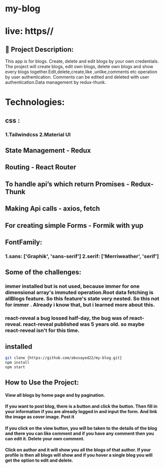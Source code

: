 
# my-blog


# live: https//



## 🚀 Project Description:


This app is for blogs. Create, delete and edit blogs by your own credentials.
The project will create blogs, edit own blogs, delete own blogs and show every blogs together.Edit,delete,create,like ,unlike,comments etc operation by user authentication. Comments can be edited and deleted with user authentication.Data management by redux-thunk.


# Technologies:
## css : 
### 1.Tailwindcss  2.Material UI

## State Management - Redux
## Routing - React Router
## To handle api’s which return Promises - Redux-Thunk
## Making Api calls - axios, fetch
## For creating simple Forms - Formik with yup
## FontFamily:
### 1.sans: ['Graphik', 'sans-serif']  2.serif: ['Merriweather', 'serif']

## Some of the challenges:
### immer installed but is not used, because immer for one dimensional array's immuted operation.Root data fetching is allBlogs feature. So this feature's  state very nested. So this not for immer . Already i know that, but i learned more about this.

### react-reveal a bug lossed half-day, the bug was of react-reveal. react-reveal published was 5 years old. so maybe react-reveal isn't for this time.


## installed
```bash
git clone {https://github.com/abusayed22/my-blog.git}
npm install
npm start 
```

## How to Use the Project:
#### View all blogs by home page and by pagination.
#### If you want to post blog, there is a button and click the button. Then fill in your information if you are already logged in and input the form. And link the image as cover image. Post it

#### If you click on the view button, you will be taken to the details of the blog and there you can like comment and if you have any comment then you can edit it. Delete your own comment.
#### Click on author and it will show you all the blogs of that author. If your profile is then all blogs will show and if you hover a single blog you will get the option to edit and delete.
















<!-- <ul>
  <li><b>CSS:</b>
    <ul>
         <li>Tailwindcss</li>
        <li>Material UI</li>
    </ul>
  </li>
  <li><b>FontFamily:</b>
    <ul>
         <li>sans: ['Graphik', 'sans-serif']</li>
        <li> serif: ['Merriweather', 'serif']</li>
    </ul>
  </li>
  <li><b>extranal</b>
    <li>react-router-dom</li>
    <li>immer implement for mutetedly state update in allBlogsReducer. But is not for my reducer opparation, because <b>Immer only supports setting array indices and the 'length' property
</b> </li>
    <li> npm install --save-dev tailwind-scrollbar</li>
    <li> Formik & yup install for form handle</li>
    <li> </li>
  </li>
  
  animation: react-reveal
  a bug lossed half-day, the bug was of react-reveal. react-reveal published was 5 years old. so maybe react-reveal isn't for this time.

</ul>

<hr />
<ol>
<b>Ulitls:</b>
 <li>Pagination</li>
</ol>

<b>react-dropzone use for image uploading</b>



bugs
1= pagination right arrow
2= gatagory section
3= todo scrollbar implement


deploy url: 
auth: https://auth-server-49u7.onrender.com/api/auth -->
